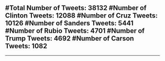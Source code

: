 #Total Number of Tweets: 38132 
#Number of Clinton Tweets: 12088
#Number of Cruz Tweets: 10126
#Number of Sanders Tweets: 5441
#Number of Rubio Tweets: 4701
#Number of Trump Tweets: 4692
#Number of Carson Tweets: 1082
---
---

